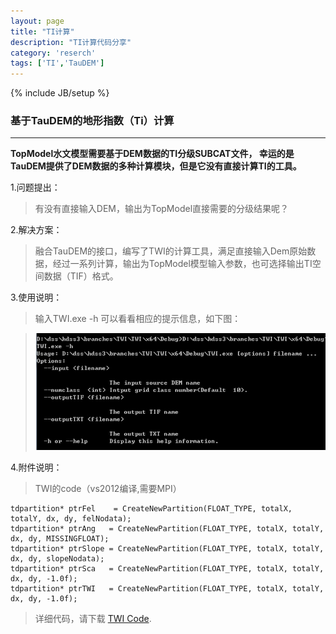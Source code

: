 ```yaml
---
layout: page
title: "TI计算"
description: "TI计算代码分享"
category: 'reserch'
tags: ['TI','TauDEM']
---
```

{% include JB/setup %}

### 基于TauDEM的地形指数（Ti）计算

----------


**TopModel水文模型需要基于DEM数据的TI分级SUBCAT文件， 幸运的是TauDEM提供了DEM数据的多种计算模块，但是它没有直接计算TI的工具。**

1.问题提出：


> 有没有直接输入DEM，输出为TopModel直接需要的分级结果呢？

2.解决方案：
 

> 融合TauDEM的接口，编写了TWI的计算工具，满足直接输入Dem原始数据，经过一系列计算，输出为TopModel模型输入参数，也可选择输出TI空间数据（TIF）格式。

3.使用说明：


> 输入TWI.exe -h 可以看看相应的提示信息，如下图：

> ![](/images/TWI.jpg)


4.附件说明：


> TWI的code（vs2012编译,需要MPI）

	tdpartition* ptrFel    = CreateNewPartition(FLOAT_TYPE, totalX, totalY, dx, dy, felNodata);
	tdpartition* ptrAng   = CreateNewPartition(FLOAT_TYPE, totalX, totalY, dx, dy, MISSINGFLOAT);
	tdpartition* ptrSlope = CreateNewPartition(FLOAT_TYPE, totalX, totalY, dx, dy, slopeNodata);
	tdpartition* ptrSca   = CreateNewPartition(FLOAT_TYPE, totalX, totalY, dx, dy, -1.0f);
	tdpartition* ptrTWI   = CreateNewPartition(FLOAT_TYPE, totalX, totalY, dx, dy, -1.0f);


> 详细代码，请下载 [TWI Code](/upload/TWI.tar).
